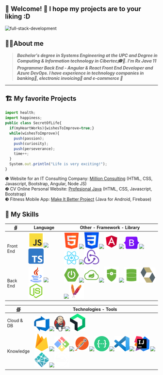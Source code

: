 <!-- <img align="center" src="https://github.com/nicolasbncruz/nicolasbncruz/blob/master/banner.png"/> -->
## 🏡 Welcome! 👋 I hope my projects are to your liking :D
<span style="align:center">![full-stack-development](https://user-images.githubusercontent.com/24864482/111586408-c8dd8a80-878e-11eb-94c8-483e2962a667.gif)</span>

## 👨‍💻About me
> ***Bachelor's degree in Systems Engineering at the UPC and Degree in Computing & Information technology in Cibertec🎓🥇. I'm Rx Java 11 Programmer Back End - Angular & React Front End Developer and Azure DevOps. I have experience in technology companies in banking🏦, electronic invoicing🧾 and e-commerce 🛒***
***
## 🏗 My favorite Projects
```javascript
import health;
import happiness;
public class SecretOfLife{
  if(myHeartWorks){wishesToImprove=true;} 
  while(wishesToImprove){    
    push(passion);    
    push(curiosity);
    push(perseverance);
    time++;
  }  
  System.out.println("Life is very exciting!");
}
```

❶ Website for an IT Consulting Company: [Million Consulting](https://github.com/nicolasbncruz/upc) (HTML, CSS, Javascript, Bootstrap, Angular, Node JS)  
❷ CV Online Personal Website: [Profesional Java](https://github.com/nicolasbncruz/webpage) (HTML, CSS, Javascript, Bootstrap)  
❸ Fitness Mobile App: [Make It Better Project](https://github.com/nicolasbncruz/makeitbetter) (Java for Android, Firebase)  
<!---❹ My favorite search engine is [Duck Duck Go](https://duckduckgo.com)  
❺ My favorite search engine is [Duck Duck Go](https://duckduckgo.com)  esa ess
❻  
❼  
❽  
❾  
❿  //-->

## 🧰 My Skills
| ∯ | Language | Other - Framework - Library |
| --- | --- | --- |
| Front End | ![](javascript.png)![](10.png)![](typescript.png) | ![](html.png)![](10.png)![](css.png)![](10.png)![](angular.png)![](10.png)![](bootstrap.png)![](10.png)![](react.png)![](10.png)![](redux.png)   |
| Back End   | ![](java.png)![](10.png)![](node-js.png)        | ![](spring.png)![](10.png)![](cloud.png)![](10.png)![](security.png)![](10.png)![](data.png)    ![](hibernate.png)![](10.png)![](maven.png) |

|  ∰ | Technologies - Tools |
| --- | --- |
| Cloud & DB | ![](azure-devops.png)![](10.png)![](Jenkins2.png)![](10.png)![](new-relic.png) |
| Knowledge | ![](firebase.png)![](10.png)![](git-bash.png)![](10.png)![](postman.png)![](10.png)![](swagger.png)![](10.png)![](visual.png)![](10.png)![](intellij.png) ![](10.png)![](netlify.png)![](10.png)![](railway.png)|
<!-- ![](example_nice.png) 


## 📈 My statistics
|[![Top Langs](https://github-readme-stats.vercel.app/api/top-langs/?username=nicolasbncruz&show_icons=true&theme=tokyonight)](https://github.com/nicolasbncruz/github-readme-stats)|![Nicolas Cruz Carpio's GitHub stats](https://github-readme-stats.vercel.app/api?username=nicolasbncruz&show_icons=true&theme=tokyonight)|
|---|---|
-->
